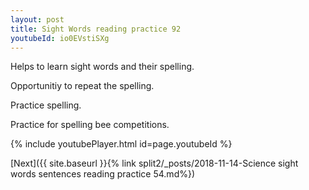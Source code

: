 ```yaml
---
layout: post
title: Sight Words reading practice 92
youtubeId: io0EVstiSXg
---
```

 
 
Helps to learn sight words and their spelling.

Opportunitiy to repeat the spelling. 

Practice spelling. 
 
Practice for spelling bee competitions. 
 
{% include youtubePlayer.html id=page.youtubeId %}
 
 

[Next]({{ site.baseurl }}{% link  split2/_posts/2018-11-14-Science sight words sentences reading practice 54.md%})
 
